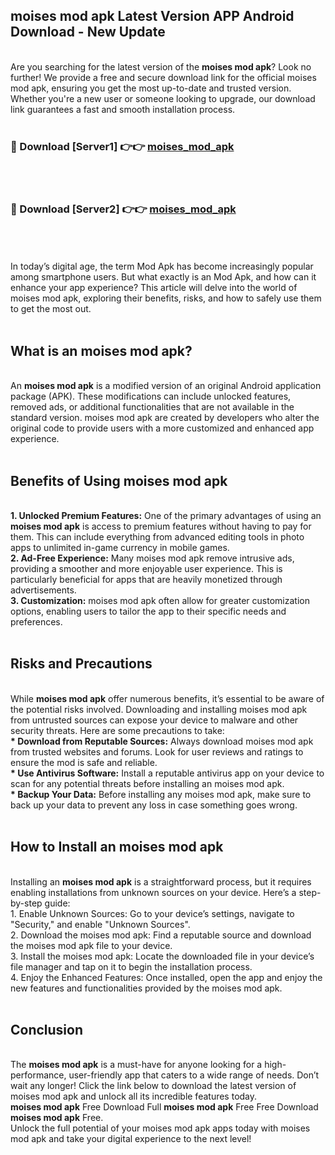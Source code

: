 ## moises mod apk Latest Version APP Android Download - New Update
<br>
Are you searching for the latest version of the <strong>moises mod apk</strong>? Look no further! We provide a free and secure download link for the official moises mod apk, ensuring you get the most up-to-date and trusted version. Whether you're a new user or someone looking to upgrade, our download link guarantees a fast and smooth installation process.
<br>
<br>
<h3>🔴 Download [Server1] 👉👉 <a href="https://modyolo.store/moises+mod+apk">moises_mod_apk</a></h3><br>
<br>
<h3>🔴 Download [Server2] 👉👉 <a href="https://modyolo.store/moises+mod+apk">moises_mod_apk</a></h3><br>
<br>
<br>
In today’s digital age, the term Mod Apk has become increasingly popular among smartphone users. But what exactly is an Mod Apk, and how can it enhance your app experience? This article will delve into the world of moises mod apk, exploring their benefits, risks, and how to safely use them to get the most out.
<br>
<br>
<h2>What is an moises mod apk?</h2>
<br>
An <strong>moises mod apk</strong> is a modified version of an original Android application package (APK). These modifications can include unlocked features, removed ads, or additional functionalities that are not available in the standard version. moises mod apk are created by developers who alter the original code to provide users with a more customized and enhanced app experience.
<br>
<br>
<h2>Benefits of Using moises mod apk</h2>
<br>
<strong> 1. Unlocked Premium Features:</strong> One of the primary advantages of using an <strong>moises mod apk</strong> is access to premium features without having to pay for them. This can include everything from advanced editing tools in photo apps to unlimited in-game currency in mobile games.
<br>
<strong> 2. Ad-Free Experience:</strong> Many moises mod apk remove intrusive ads, providing a smoother and more enjoyable user experience. This is particularly beneficial for apps that are heavily monetized through advertisements.
<br>
<strong> 3. Customization:</strong> moises mod apk often allow for greater customization options, enabling users to tailor the app to their specific needs and preferences.
<br>
<br>
<h2>Risks and Precautions</h2>
<br>
While <strong>moises mod apk</strong> offer numerous benefits, it’s essential to be aware of the potential risks involved. Downloading and installing moises mod apk from untrusted sources can expose your device to malware and other security threats. Here are some precautions to take:
<br>
<strong> * Download from Reputable Sources:</strong> Always download moises mod apk from trusted websites and forums. Look for user reviews and ratings to ensure the mod is safe and reliable.
<br>
<strong> * Use Antivirus Software:</strong> Install a reputable antivirus app on your device to scan for any potential threats before installing an moises mod apk.
<br>
<strong> * Backup Your Data:</strong> Before installing any moises mod apk, make sure to back up your data to prevent any loss in case something goes wrong.
<br>
<br>
<h2>How to Install an moises mod apk</h2>
<br>
Installing an <strong>moises mod apk</strong> is a straightforward process, but it requires enabling installations from unknown sources on your device. Here’s a step-by-step guide:
<br>
 1. Enable Unknown Sources: Go to your device’s settings, navigate to "Security," and enable "Unknown Sources".
<br>
 2. Download the moises mod apk: Find a reputable source and download the moises mod apk file to your device.
<br>
 3. Install the moises mod apk: Locate the downloaded file in your device’s file manager and tap on it to begin the installation process.
<br>
 4. Enjoy the Enhanced Features: Once installed, open the app and enjoy the new features and functionalities provided by the moises mod apk.
<br>
<br>
<h2><strong>Conclusion</strong></h2>
<br>
The <strong>moises mod apk</strong> is a must-have for anyone looking for a high-performance, user-friendly app that caters to a wide range of needs. Don’t wait any longer! Click the link below to download the latest version of moises mod apk and unlock all its incredible features today.
<br>
<strong>moises mod apk</strong> Free Download Full <strong>moises mod apk</strong> Free Free Download <strong>moises mod apk</strong> Free.
<br>
Unlock the full potential of your moises mod apk apps today with moises mod apk and take your digital experience to the next level!
